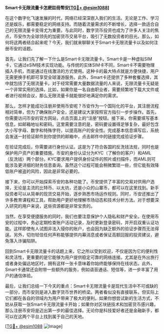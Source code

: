 **Smart卡无限流量卡怎麽註冊幣安[[TG💪+ @esim1088](https://t.me/s/esim1088)]**

在这个数字化飞速发展的时代，网络已经深深嵌入我们的生活。无论是工作、学习还是娱乐，都需要稳定的网络支持。而随着流量需求的不断增长，选择一款适合自己的无限流量卡变得尤为重要。与此同时，数字货币投资也成为了许多人关注的焦点，币安作为全球领先的加密货币交易平台，吸引了无数投资者的目光。那么，如何将这两者结合起来呢？今天，我们就来聊聊关于Smart卡无限流量卡以及如何注册币安的话题。

首先，让我们先了解一下什么是Smart卡无限流量卡。Smart卡是一种虚拟SIM卡，它通过eSIM技术实现功能。与传统的实体SIM卡不同，Smart卡不需要物理插入手机，而是通过在线激活的方式使用。这种卡的最大特点就是方便快捷，用户无需更换手机即可享受全球漫游服务。此外，Smart卡还提供了多种套餐选择，其中就包括了无限流量卡。对于经常需要大量数据流量的人来说，无限流量卡无疑是一个非常实用的选择。比如，如果你是一名自由职业者，需要频繁地下载大文件或者进行视频会议，那么无限流量卡就能很好地满足你的需求。

那么，怎样才能成功注册并使用币安呢？币安作为一个国际化的平台，其注册流程相对简单，但为了确保账户安全，还是建议大家按照官方指引一步步操作。首先，你需要访问币安的官方网站，点击页面上的“注册”按钮。接下来，你需要填写基本信息，如邮箱地址和密码。这里需要注意的是，密码要设置得足够复杂，最好包含大小写字母、数字和特殊字符，以提高账户的安全性。完成基本信息填写后，系统会发送一封验证邮件到你提供的邮箱中，点击邮件中的链接完成验证步骤。

在验证完成后，你需要进行身份认证。这是为了符合各国的反洗钱法规，同时也是保护用户资产的重要措施。币安的身份认证分为KYC（了解你的客户）和AML（反洗钱）两个部分。KYC要求用户提供身份证件的照片或扫描件，而AML则可能涉及更详细的财务信息查询。虽然这个过程可能会稍微繁琐一些，但它能有效降低账户被盗的风险，因此是非常必要的。

接下来，你可以开始探索币安的各种功能了。币安提供了丰富的交易对供用户选择，无论是主流的比特币、以太坊，还是小众的山寨币，都可以在这里找到。新手投资者可以从简单的现货交易开始，逐步熟悉市场运作规则。同时，币安还推出了许多教育课程和工具，帮助用户更好地理解市场动态和技术分析方法。对于想要深入研究的用户来说，这些资源都是非常宝贵的。

当然，在享受便捷服务的同时，我们也要注意保护个人隐私和财产安全。在使用币安的过程中，务必定期检查账户活动记录，及时更新登录密码，并开启双重认证功能。这样即使有人试图非法入侵你的账户，也会因为缺乏额外的验证步骤而无法得逞。另外，切勿轻信任何声称能够提供内幕消息或者保证高额回报的投资建议，避免落入诈骗陷阱。

回到Smart卡无限流量卡的话题上来，它之所以受到欢迎，不仅是因为它的便利性和灵活性，更重要的是它能够为用户提供稳定可靠的网络连接。尤其是在外出旅行或者身处偏远地区时，拥有这样一张卡意味着你始终能够保持在线状态。此外，Smart卡通常还会附带一些额外的服务，例如语音通话、短信等，进一步丰富了用户的通信体验。

最后，让我们总结一下今天的重点：Smart卡无限流量卡是现代生活中不可或缺的一部分，而币安则是进入数字货币世界的桥梁。两者看似没有直接联系，但实际上它们都在各自的领域内为用户带来了极大的便利。如果你想尝试新的生活方式，不妨从获取一张Smart卡无限流量卡开始；如果你对区块链技术和加密货币感兴趣，那么注册币安将是迈出第一步的最佳选择。无论你是科技爱好者还是金融新手，都可以在这两个平台上找到属于自己的天地。

[[TG💪+ @esim1088](https://t.me/s/esim1088) ![Image](https://i.postimg.cc/4NQfJmqS/Snipaste-2025-05-13-00-14-12.png)]